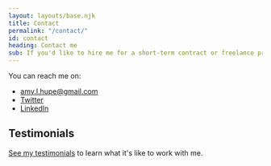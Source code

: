 ```yaml
---
layout: layouts/base.njk
title: Contact
permalink: "/contact/"
id: contact
heading: Contact me
sub: If you'd like to hire me for a short-term contract or freelance project, or discuss a collaboration—let's talk.
---
```


You can reach me on:

- [amy.l.hupe@gmail.com](mailto:amy.l.hupe@gmail.com)
- [Twitter](https://twitter.com/Amy_Hupe)
- [LinkedIn](https://www.linkedin.com/in/amy-hupe-61a3a368/)

## Testimonials

[See my testimonials](/testimonials) to learn what it's like to work with me.

